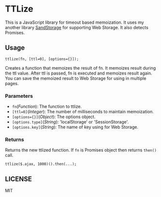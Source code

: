 # TTLize

This is a JavaScript library for timeout based memoization. It uses my another library [SandStorage](https://github.com/fallroot/sandstorage) for supporting Web Storage. It also detects Promises.

## Usage

```
ttlize(fn, [ttl=0], [options={}]);
```

Creates a function that memoizes the result of fn. It memoizes result during the ttl value. After ttl is passed, fn is executed and memoizes result again. You can save the memoized result to Web Storage for using in multiple pages.

### Parameters

- `fn`(*Function*): The function to ttlize.
- `[ttl=0]`(*Integer*): The number of milliseconds to maintain memoization.
- `[options={}]`(*Object*): The options object.
- `[options.type]`(*String*): 'localStorage' or 'SessionStorage'.
- `[options.key]`(*String*): The name of key using for Web Storage.

### Returns

Returns the new ttlized function. If `fn` is Promises object then returns `then()` call.

```
ttlize($.ajax, 1000)().then(...);
```

## LICENSE

MIT
